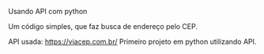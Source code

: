 Usando API com python

Um código simples, que faz busca de endereço pelo CEP.

API usada: https://viacep.com.br/
Primeiro projeto em python utilizando API.
